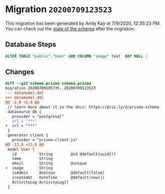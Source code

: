 # Migration `20200709123523`

This migration has been generated by Andy Kay at 7/9/2020, 12:35:23 PM.
You can check out the [state of the schema](./schema.prisma) after the migration.

## Database Steps

```sql
ALTER TABLE "public"."User" ADD COLUMN "image" text  NOT NULL ;
```

## Changes

```diff
diff --git schema.prisma schema.prisma
migration 20200709105735..20200709123523
--- datamodel.dml
+++ datamodel.dml
@@ -2,9 +2,9 @@
 // learn more about it in the docs: https://pris.ly/d/prisma-schema
 datasource db {
   provider = "postgresql"
-  url = "***"
+  url = "***"
 }
 generator client {
   provider = "prisma-client-js"
@@ -13,8 +13,9 @@
 model User {
   id          String        @id @default(uuid())
   name        String
   email       String        @unique
+  image       String
   isAdmin     Boolean       @default(false)
   createdAt   DateTime      @default(now())
   ActivityLog ActivityLog[]
 }
```


